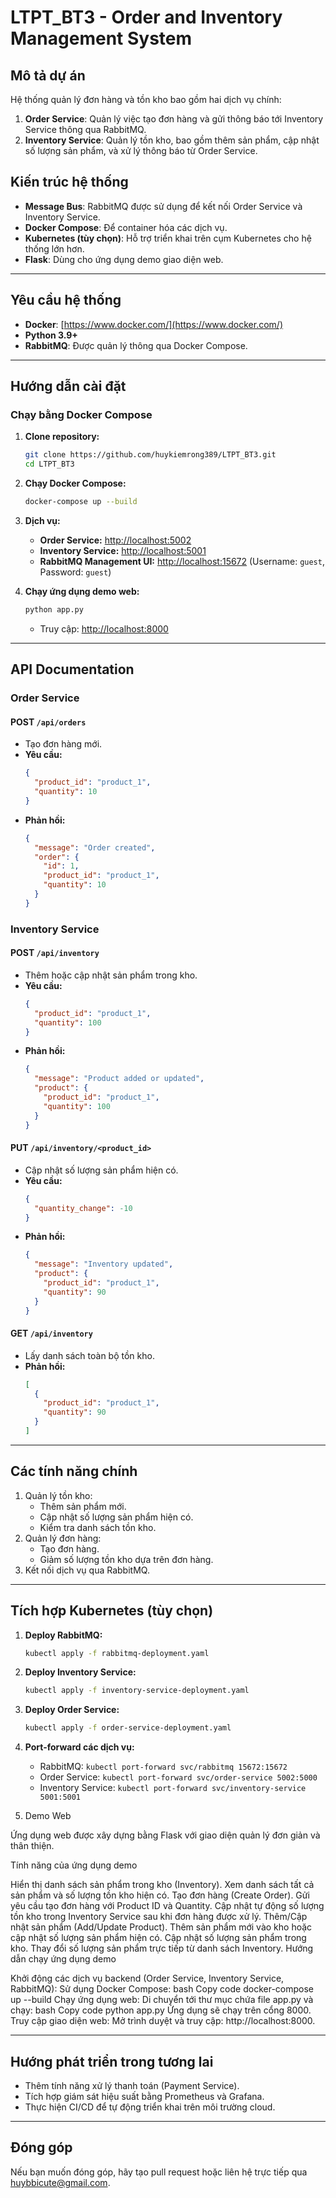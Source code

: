 # LTPT_BT3 - Order and Inventory Management System


## Mô tả dự án
Hệ thống quản lý đơn hàng và tồn kho bao gồm hai dịch vụ chính:

1. **Order Service**: Quản lý việc tạo đơn hàng và gửi thông báo tới Inventory Service thông qua RabbitMQ.
2. **Inventory Service**: Quản lý tồn kho, bao gồm thêm sản phẩm, cập nhật số lượng sản phẩm, và xử lý thông báo từ Order Service.

## Kiến trúc hệ thống
- **Message Bus**: RabbitMQ được sử dụng để kết nối Order Service và Inventory Service.
- **Docker Compose**: Để container hóa các dịch vụ.
- **Kubernetes (tùy chọn)**: Hỗ trợ triển khai trên cụm Kubernetes cho hệ thống lớn hơn.
- **Flask**: Dùng cho ứng dụng demo giao diện web.

---

## Yêu cầu hệ thống
- **Docker**: [https://www.docker.com/](https://www.docker.com/)
- **Python 3.9+**
- **RabbitMQ**: Được quản lý thông qua Docker Compose.

---

## Hướng dẫn cài đặt

### **Chạy bằng Docker Compose**

1. **Clone repository:**
   ```bash
   git clone https://github.com/huykiemrong389/LTPT_BT3.git
   cd LTPT_BT3
   ```

2. **Chạy Docker Compose:**
   ```bash
   docker-compose up --build
   ```

3. **Dịch vụ:**
   - **Order Service:** [http://localhost:5002](http://localhost:5002)
   - **Inventory Service:** [http://localhost:5001](http://localhost:5001)
   - **RabbitMQ Management UI:** [http://localhost:15672](http://localhost:15672) (Username: `guest`, Password: `guest`)

4. **Chạy ứng dụng demo web:**
   ```bash
   python app.py
   ```
   - Truy cập: [http://localhost:8000](http://localhost:8000)

---

## API Documentation

### **Order Service**
#### **POST `/api/orders`**
- Tạo đơn hàng mới.
- **Yêu cầu:**
  ```json
  {
    "product_id": "product_1",
    "quantity": 10
  }
  ```
- **Phản hồi:**
  ```json
  {
    "message": "Order created",
    "order": {
      "id": 1,
      "product_id": "product_1",
      "quantity": 10
    }
  }
  ```

### **Inventory Service**
#### **POST `/api/inventory`**
- Thêm hoặc cập nhật sản phẩm trong kho.
- **Yêu cầu:**
  ```json
  {
    "product_id": "product_1",
    "quantity": 100
  }
  ```
- **Phản hồi:**
  ```json
  {
    "message": "Product added or updated",
    "product": {
      "product_id": "product_1",
      "quantity": 100
    }
  }
  ```

#### **PUT `/api/inventory/<product_id>`**
- Cập nhật số lượng sản phẩm hiện có.
- **Yêu cầu:**
  ```json
  {
    "quantity_change": -10
  }
  ```
- **Phản hồi:**
  ```json
  {
    "message": "Inventory updated",
    "product": {
      "product_id": "product_1",
      "quantity": 90
    }
  }
  ```

#### **GET `/api/inventory`**
- Lấy danh sách toàn bộ tồn kho.
- **Phản hồi:**
  ```json
  [
    {
      "product_id": "product_1",
      "quantity": 90
    }
  ]
  ```

---

## Các tính năng chính
1. Quản lý tồn kho:
   - Thêm sản phẩm mới.
   - Cập nhật số lượng sản phẩm hiện có.
   - Kiểm tra danh sách tồn kho.
2. Quản lý đơn hàng:
   - Tạo đơn hàng.
   - Giảm số lượng tồn kho dựa trên đơn hàng.
3. Kết nối dịch vụ qua RabbitMQ.

---

## Tích hợp Kubernetes (tùy chọn)

1. **Deploy RabbitMQ:**
   ```bash
   kubectl apply -f rabbitmq-deployment.yaml
   ```

2. **Deploy Inventory Service:**
   ```bash
   kubectl apply -f inventory-service-deployment.yaml
   ```

3. **Deploy Order Service:**
   ```bash
   kubectl apply -f order-service-deployment.yaml
   ```

4. **Port-forward các dịch vụ:**
   - RabbitMQ: `kubectl port-forward svc/rabbitmq 15672:15672`
   - Order Service: `kubectl port-forward svc/order-service 5002:5000`
   - Inventory Service: `kubectl port-forward svc/inventory-service 5001:5001`
  
5. Demo Web

Ứng dụng web được xây dựng bằng Flask với giao diện quản lý đơn giản và thân thiện.

Tính năng của ứng dụng demo

Hiển thị danh sách sản phẩm trong kho (Inventory).
Xem danh sách tất cả sản phẩm và số lượng tồn kho hiện có.
Tạo đơn hàng (Create Order).
Gửi yêu cầu tạo đơn hàng với Product ID và Quantity.
Cập nhật tự động số lượng tồn kho trong Inventory Service sau khi đơn hàng được xử lý.
Thêm/Cập nhật sản phẩm (Add/Update Product).
Thêm sản phẩm mới vào kho hoặc cập nhật số lượng sản phẩm hiện có.
Cập nhật số lượng sản phẩm trong kho.
Thay đổi số lượng sản phẩm trực tiếp từ danh sách Inventory.
Hướng dẫn chạy ứng dụng demo

Khởi động các dịch vụ backend (Order Service, Inventory Service, RabbitMQ):
Sử dụng Docker Compose:
bash
Copy code
docker-compose up --build
Chạy ứng dụng web:
Di chuyển tới thư mục chứa file app.py và chạy:
bash
Copy code
python app.py
Ứng dụng sẽ chạy trên cổng 8000.
Truy cập giao diện web:
Mở trình duyệt và truy cập: http://localhost:8000.

---

## Hướng phát triển trong tương lai
- Thêm tính năng xử lý thanh toán (Payment Service).
- Tích hợp giám sát hiệu suất bằng Prometheus và Grafana.
- Thực hiện CI/CD để tự động triển khai trên môi trường cloud.

---

## Đóng góp
Nếu bạn muốn đóng góp, hãy tạo pull request hoặc liên hệ trực tiếp qua [huybbicute@gmail.com](mailto:huybbicute@gmail.com).
